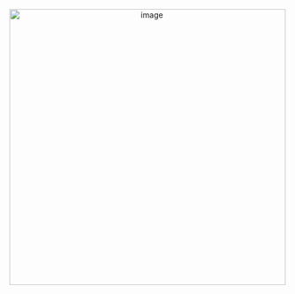 <div align="center">
  <img src="https://github.com/user-attachments/assets/f28ba273-646e-45c7-9e31-0d28f6bfab75" alt="image" width="500" height="500">
</div>

